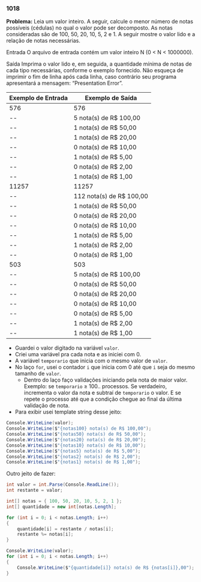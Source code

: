 ### 1018

**Problema:** Leia um valor inteiro. A seguir, calcule o menor número de notas possíveis (cédulas) no qual o valor pode ser decomposto. As notas consideradas são de 100, 50, 20, 10, 5, 2 e 1. A seguir mostre o valor lido e a relação de notas necessárias.

Entrada
O arquivo de entrada contém um valor inteiro N (0 < N < 1000000).

Saída
Imprima o valor lido e, em seguida, a quantidade mínima de notas de cada tipo necessárias, conforme o exemplo fornecido. Não esqueça de imprimir o fim de linha após cada linha, caso contrário seu programa apresentará a mensagem: “Presentation Error”.



| Exemplo de Entrada | Exemplo de Saída |
| --- | --- |
| 576 | 576 |
 -- |  5 nota(s) de R$ 100,00
-- | 1 nota(s) de R$ 50,00
 --| 1 nota(s) de R$ 20,00
 --|0 nota(s) de R$ 10,00
 --|1 nota(s) de R$ 5,00
  --|0 nota(s) de R$ 2,00
 --|1 nota(s) de R$ 1,00 |
| 11257 | 11257
 --|112 nota(s) de R$ 100,00
 --|1 nota(s) de R$ 50,00
 --|0 nota(s) de R$ 20,00
 --|0 nota(s) de R$ 10,00
 --|1 nota(s) de R$ 5,00
 --|1 nota(s) de R$ 2,00
 --|0 nota(s) de R$ 1,00 |
| 503 | 503
 --|5 nota(s) de R$ 100,00
 --|0 nota(s) de R$ 50,00
 --|0 nota(s) de R$ 20,00
 --|0 nota(s) de R$ 10,00
 --| 0 nota(s) de R$ 5,00
 --|1 nota(s) de R$ 2,00
 --|1 nota(s) de R$ 1,00 |

- Guardei o valor digitado na variável `valor`.
- Criei uma variável pra cada nota e as iniciei com 0.
- A variável `temporario` que inicia com o mesmo valor de `valor`.
- No laço `for`, usei o contador `i` que inicia com 0 até que `i` seja do mesmo tamanho de `valor`.
    - Dentro do laço faço validações iniciando pela nota de maior valor. Exemplo: se `temporario` ≥ 100.. processos. Se verdadeiro, incrementa o valor da nota e subtraí de `temporario` o valor. E se repete o processo até que a condição chegue ao final da última validação de nota.
- Para exibir usei template string desse jeito:

```cs
Console.WriteLine(valor);
Console.WriteLine($"{notas100} nota(s) de R$ 100,00");
Console.WriteLine($"{notas50} nota(s) de R$ 50,00");
Console.WriteLine($"{notas20} nota(s) de R$ 20,00");
Console.WriteLine($"{notas10} nota(s) de R$ 10,00");
Console.WriteLine($"{notas5} nota(s) de R$ 5,00");
Console.WriteLine($"{notas2} nota(s) de R$ 2,00");
Console.WriteLine($"{notas1} nota(s) de R$ 1,00");
```
Outro jeito de fazer:
```cs
int valor = int.Parse(Console.ReadLine());
int restante = valor;

int[] notas = { 100, 50, 20, 10, 5, 2, 1 };
int[] quantidade = new int[notas.Length];

for (int i = 0; i < notas.Length; i++)
{
    quantidade[i] = restante / notas[i];
    restante %= notas[i];
}

Console.WriteLine(valor);
for (int i = 0; i < notas.Length; i++)
{
    Console.WriteLine($"{quantidade[i]} nota(s) de R$ {notas[i]},00");
}
```
